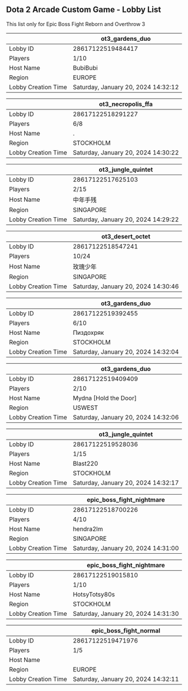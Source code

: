 ## Dota 2 Arcade Custom Game - Lobby List

This list only for Epic Boss Fight Reborn and Overthrow 3

|  | ot3_gardens_duo |
| ------ | ------ |
| Lobby ID | 28617122519484417 |
| Players | 1/10 |
| Host Name | BubiBubi |
| Region | EUROPE |
| Lobby Creation Time | Saturday, January 20, 2024 14:32:12 |


|  | ot3_necropolis_ffa |
| ------ | ------ |
| Lobby ID | 28617122518291227 |
| Players | 6/8 |
| Host Name | . |
| Region | STOCKHOLM |
| Lobby Creation Time | Saturday, January 20, 2024 14:30:22 |


|  | ot3_jungle_quintet |
| ------ | ------ |
| Lobby ID | 28617122517625103 |
| Players | 2/15 |
| Host Name | 中年手残 |
| Region | SINGAPORE |
| Lobby Creation Time | Saturday, January 20, 2024 14:29:22 |


|  | ot3_desert_octet |
| ------ | ------ |
| Lobby ID | 28617122518547241 |
| Players | 10/24 |
| Host Name | 玫瑰少年 |
| Region | SINGAPORE |
| Lobby Creation Time | Saturday, January 20, 2024 14:30:46 |


|  | ot3_gardens_duo |
| ------ | ------ |
| Lobby ID | 28617122519392455 |
| Players | 6/10 |
| Host Name | Пиздохряк |
| Region | STOCKHOLM |
| Lobby Creation Time | Saturday, January 20, 2024 14:32:04 |


|  | ot3_gardens_duo |
| ------ | ------ |
| Lobby ID | 28617122519409409 |
| Players | 2/10 |
| Host Name | Mydna [Hold the Door] |
| Region | USWEST |
| Lobby Creation Time | Saturday, January 20, 2024 14:32:06 |


|  | ot3_jungle_quintet |
| ------ | ------ |
| Lobby ID | 28617122519528036 |
| Players | 1/15 |
| Host Name | Blast220 |
| Region | STOCKHOLM |
| Lobby Creation Time | Saturday, January 20, 2024 14:32:17 |


|  | epic_boss_fight_nightmare |
| ------ | ------ |
| Lobby ID | 28617122518700226 |
| Players | 4/10 |
| Host Name | hendra2lm |
| Region | SINGAPORE |
| Lobby Creation Time | Saturday, January 20, 2024 14:31:00 |


|  | epic_boss_fight_nightmare |
| ------ | ------ |
| Lobby ID | 28617122519015810 |
| Players | 1/10 |
| Host Name | HotsyTotsy80s |
| Region | STOCKHOLM |
| Lobby Creation Time | Saturday, January 20, 2024 14:31:30 |


|  | epic_boss_fight_normal |
| ------ | ------ |
| Lobby ID | 28617122519471976 |
| Players | 1/5 |
| Host Name |            |
| Region | EUROPE |
| Lobby Creation Time | Saturday, January 20, 2024 14:32:11 |



